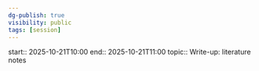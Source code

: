 ```yaml
---
dg-publish: true
visibility: public
tags: [session]
---
```

start:: 2025-10-21T10:00
end:: 2025-10-21T11:00
topic:: Write-up: literature notes
